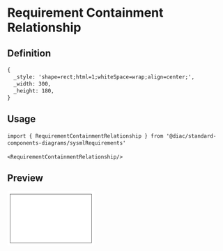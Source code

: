 # Requirement Containment Relationship

## Definition

```
{
  _style: 'shape=rect;html=1;whiteSpace=wrap;align=center;',
  _width: 300,
  _height: 180,
}
```

## Usage

```
import { RequirementContainmentRelationship } from '@diac/standard-components-diagrams/sysmlRequirements'

<RequirementContainmentRelationship/>
```

## Preview

<img src="./requirement-containment-relationship.png" width="200"/>
